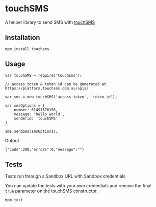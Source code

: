 touchSMS 
=========

A helper library to send SMS with [touchSMS](https://touchsms.com.au)

## Installation

    npm install touchsms

## Usage
    var touchSMS = require('touchsms');

    // access token & token id can be generated at https://platform.touchsms.com.au/apis/

    var sms = new touchSMS('access_token', 'token_id'); 

    var smsOptions = {
        number: 61491570156,
        message: 'hello world',
        senderid: 'touchSMS'
    }

    sms.sendSms(smsOptions);

Output

    {"code":200,"errors":0,"message":""}


## Tests
  Tests run through a Sandbox URL with Sandbox credentials. 

  You can update the tests with your own credentials and remove the final `true` parameter on the touchSMS constructor.

    npm test